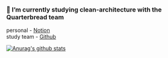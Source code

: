 ### 🌱 I’m currently studying clean-architecture with the Quarterbread team
personal - [Notion](https://parallel-cornucopia-5d2.notion.site/Clean-architecture-0492782ed7b54ad294d3ebfdb194efca)  
study team - [Github](https://github.com/QuarterBread/Clean-Architechure)  

[![Anurag's github stats](https://github-readme-stats.vercel.app/api?username=mataeLee)](https://github.com/anuraghazra/github-readme-stats)
<!--
**mataeLee/mataeLee** is a ✨ _special_ ✨ repository because its `README.md` (this file) appears on your GitHub profile.

Here are some ideas to get you started:

- 🔭 I’m currently working on ...
- 🌱 I’m currently learning ...
- 👯 I’m looking to collaborate on ...
- 🤔 I’m looking for help with ...
- 💬 Ask me about ...
- 📫 How to reach me: ...
- 😄 Pronouns: ...
- ⚡ Fun fact: ...
-->
